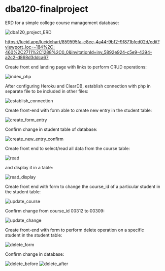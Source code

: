 # dba120-finalproject

ERD for a simple college course management database:

![dba120_project_ERD](https://user-images.githubusercontent.com/123834123/230692914-a1bada7d-2d28-4800-8d94-55cab6de2834.jpg)

https://lucid.app/lucidchart/859595fa-c8ee-4a44-9bf2-9f871bfed02d/edit?viewport_loc=-184%2C-460%2C2711%2C1288%2C0_0&invitationId=inv_5892e924-c5e9-4394-a2c2-d868d3ddca67

Create front end landing page with links to perform CRUD operations:

![index_php](https://user-images.githubusercontent.com/123834123/232341290-4bf4ab28-da9c-4504-a726-e46894bce18d.png)

After configuring Heroku and ClearDB, establish connection with php in separate file to be included in other files:

![establish_connection](https://user-images.githubusercontent.com/123834123/232341559-ec21a304-ee61-4342-9296-6610be0b7fb3.jpg)

Create front-end with form able to create new entry in the student table:

![create_form_entry](https://user-images.githubusercontent.com/123834123/232341763-77b28d63-5099-4bed-a61a-eae29f204cea.png)

Confirm change in student table of database:

![create_new_entry_confirm](https://user-images.githubusercontent.com/123834123/232341837-fb2074f4-127b-4795-9f68-bd5e87eb6248.png)

Create front end to select/read all data from the course table:

![read](https://user-images.githubusercontent.com/123834123/232343072-13135549-5e1b-4ac4-b12c-6b423fc27ee1.png)

and display it in a table:

![read_display](https://user-images.githubusercontent.com/123834123/232343088-1c617d90-7712-4737-adb0-156883f66eba.png)

Create front end with form to change the course_id of a particular student in the student table:

![update_course](https://user-images.githubusercontent.com/123834123/232344181-41ceced0-2cce-4860-960c-a0535b65a005.png)

Confirm change from course_id 00312 to 00309:

![update_change](https://user-images.githubusercontent.com/123834123/232344227-13bc4dcf-362e-4bfe-935e-d6a3cab7d00c.png)

Create front-end with form to perform delete operation on a specific student in the student table:

![delete_form](https://user-images.githubusercontent.com/123834123/232344969-550091bc-5f4d-47b1-a1f4-0469257b9614.png)

Confirm change in database:

![delete_before](https://user-images.githubusercontent.com/123834123/232344990-7ec3a9cb-b772-442e-a1ee-b1bd51b0684e.png)
![delete_after](https://user-images.githubusercontent.com/123834123/232345008-c03b001c-bf2c-4db7-848e-27b4dce03860.png)
